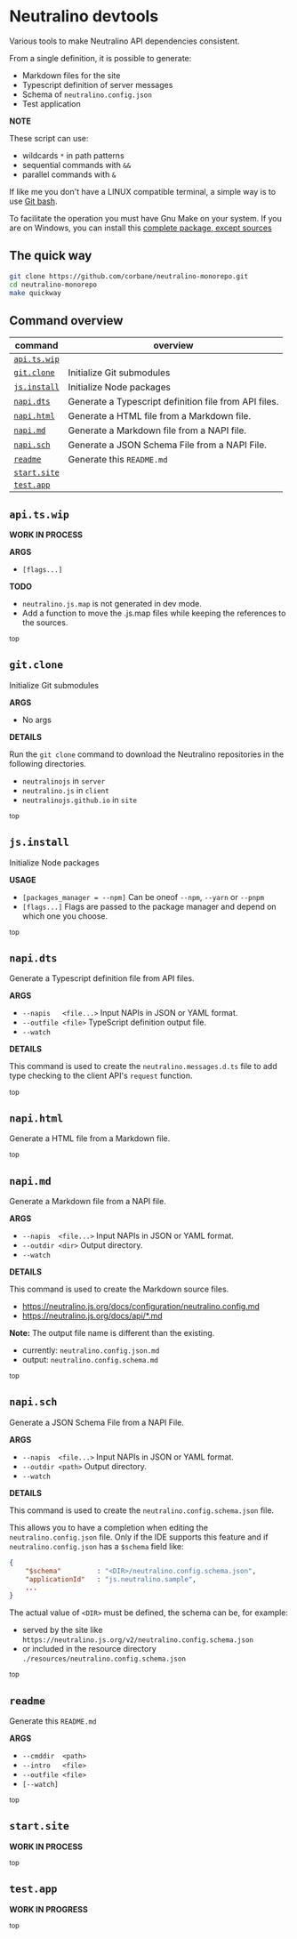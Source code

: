 # Neutralino devtools

Various tools to make Neutralino API dependencies consistent.

From a single definition, it is possible to generate:

- Markdown files for the site
- Typescript definition of server messages
- Schema of `neutralino.config.json`
- Test application


**NOTE** 

These script can use:
- wildcards `*` in path patterns
- sequential commands with `&&`
- parallel commands with `&`

If like me you don't have a LINUX compatible terminal, a simple way is to use [Git bash](https://git-scm.com/downloads).

To facilitate the operation you must have Gnu Make on your system.
If you are on Windows, you can install this [complete package, except sources](http://gnuwin32.sourceforge.net/packages/make.htm)

## The quick way

```bash
git clone https://github.com/corbane/neutralino-monorepo.git
cd neutralino-monorepo
make quickway
```
## Command overview

command | overview
--- | ---
[`api.ts.wip`](#apitswip) | 
[`git.clone`](#gitclone) | Initialize Git submodules
[`js.install`](#jsinstall) | Initialize Node packages
[`napi.dts`](#napidts) | Generate a Typescript definition file from API files.
[`napi.html`](#napihtml) | Generate a HTML file from a Markdown file.
[`napi.md`](#napimd) | Generate a Markdown file from a NAPI file.
[`napi.sch`](#napisch) | Generate a JSON Schema File from a NAPI File.
[`readme`](#readme) | Generate this `README.md`
[`start.site`](#startsite) | 
[`test.app`](#testapp) | 

## `api.ts.wip`

**WORK IN PROCESS**



**ARGS**

* `[flags...]`

**TODO**

- `neutralino.js.map` is not generated in dev mode.
- Add a function to move the .js.map files while keeping the references to the sources.


[<sub>top</sub>](#command-overview)

## `git.clone`

Initialize Git submodules

**ARGS**

* No args

**DETAILS**

Run the `git clone` command to download the Neutralino repositories in the following directories.

- `neutralinojs` in `server`
- `neutralino.js` in `client`
- `neutralinojs.github.io` in `site`


[<sub>top</sub>](#command-overview)

## `js.install`

Initialize Node packages

**USAGE**

* `[packages_manager = --npm]` Can be oneof `--npm`, `--yarn` or `--pnpm`
* `[flags...]`                 Flags are passed to the package manager and depend on which one you choose.


[<sub>top</sub>](#command-overview)

## `napi.dts`

Generate a Typescript definition file from API files.

**ARGS**

- `--napis   <file...>` Input NAPIs in JSON or YAML format.
- `--outfile <file>`    TypeScript definition output file.
- `--watch`

**DETAILS**

This command is used to create the `neutralino.messages.d.ts`
file to add type checking to the client API's `request` function.


[<sub>top</sub>](#command-overview)

## `napi.html`

Generate a HTML file from a Markdown file.


[<sub>top</sub>](#command-overview)

## `napi.md`

Generate a Markdown file from a NAPI file.

**ARGS**

- `--napis  <file...>`  Input NAPIs in JSON or YAML format.
- `--outdir <dir>`      Output directory.
- `--watch`

**DETAILS**

This command is used to create the Markdown source files.
- https://neutralino.js.org/docs/configuration/neutralino.config.md
- https://neutralino.js.org/docs/api/*.md

**Note:** The output file name is different than the existing.
- currently: `neutralino.config.json.md`
- output: `neutralino.config.schema.md`


[<sub>top</sub>](#command-overview)

## `napi.sch`

Generate a JSON Schema File from a NAPI File.

**ARGS**

- `--napis  <file...>` Input NAPIs in JSON or YAML format.
- `--outdir <path>`    Output directory.
- `--watch`

**DETAILS**

This command is used to create the `neutralino.config.schema.json` file.

This allows you to have a completion when editing the `neutralino.config.json` file.
Only if the IDE supports this feature and if `neutralino.config.json` has a `$schema` field like:

```json
{
    "$schema"         : "<DIR>/neutralino.config.schema.json",
    "applicationId"   : "js.neutralino.sample",
    ...
}
```

The actual value of `<DIR>` must be defined, the schema can be, for example:
- served by the site like `https://neutralino.js.org/v2/neutralino.config.schema.json`
- or included in the resource directory `./resources/neutralino.config.schema.json`


[<sub>top</sub>](#command-overview)

## `readme`

Generate this `README.md`

**ARGS**

* `--cmddir  <path>`
* `--intro   <file>`
* `--outfile <file>`
* `[--watch]`


[<sub>top</sub>](#command-overview)

## `start.site`

**WORK IN PROCESS**




[<sub>top</sub>](#command-overview)

## `test.app`

**WORK IN PROGRESS**




[<sub>top</sub>](#command-overview)

